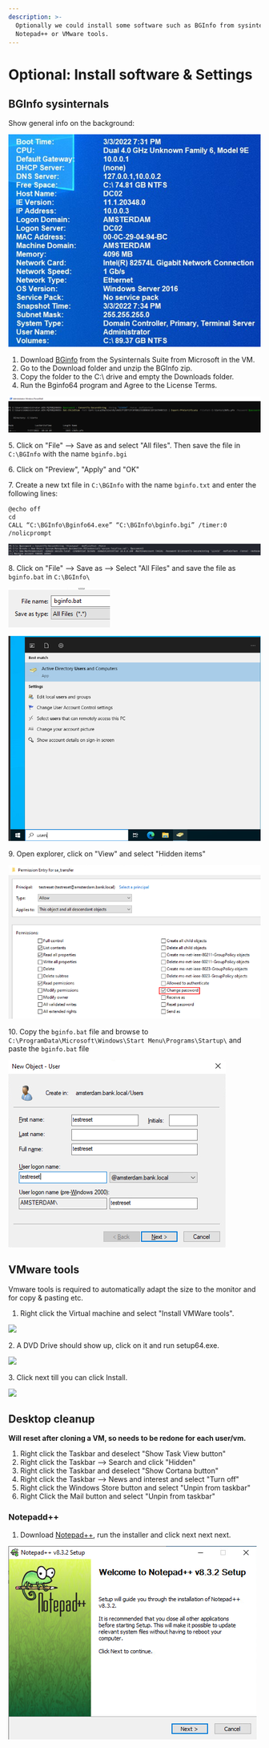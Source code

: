 ```yaml
---
description: >-
  Optionally we could install some software such as BGInfo from sysinternals,
  Notepad++ or VMware tools.
---
```


# Optional: Install software & Settings

## BGInfo sysinternals

Show general info on the background:

![](<../../../.gitbook/assets/image (22) (1) (1) (1) (1).png>)

1. Download [BGinfo](https://docs.microsoft.com/en-us/sysinternals/downloads/bginfo) from the Sysinternals Suite from Microsoft in the VM.
2. Go to the Download folder and unzip the BGInfo zip.
3. Copy the folder to the C:\ drive and empty the Downloads folder.
4. Run the Bginfo64 program and Agree to the License Terms.

![](<../../../.gitbook/assets/image (48).png>)

5\. Click on "File" --> Save as and select "All files". Then save the file in `C:\BGInfo` with the name `bginfo.bgi`

6\. Click on "Preview", "Apply" and "OK"

7\. Create a new txt file in `C:\BGInfo` with the name `bginfo.txt` and enter the following lines:

```batch
@echo off 
cd 
CALL “C:\BGInfo\Bginfo64.exe” “C:\BGInfo\bginfo.bgi” /timer:0 /nolicprompt
```

![](<../../../.gitbook/assets/image (66).png>)

8\. Click on "File" --> Save as --> Select "All Files" and save the file as `bginfo.bat` in `C:\BGInfo\`

![](<../../../.gitbook/assets/image (20) (1) (1) (1).png>)

![](<../../../.gitbook/assets/image (50).png>)

9\. Open explorer, click on "View" and select "Hidden items"

![](<../../../.gitbook/assets/image (30).png>)

10\. Copy the `bginfo.bat` file and browse to `C:\ProgramData\Microsoft\Windows\Start Menu\Programs\Startup\` and paste the `bginfo.bat` file

![](<../../../.gitbook/assets/image (29).png>)

## VMware tools

Vmware tools is required to automatically adapt the size to the monitor and for copy & pasting etc.

1. Right click the Virtual machine and select "Install VMWare tools".

![](<../../../.gitbook/assets/afbeelding (87).png>)

2\. A DVD Drive should show up, click on it and run setup64.exe.

![](<../../../.gitbook/assets/afbeelding (91).png>)

3\. Click next till you can click Install.

![](<../../../.gitbook/assets/afbeelding (70).png>)

## Desktop cleanup

**Will reset after cloning a VM, so needs to be redone for each user/vm.**

1. Right click the Taskbar and deselect "Show Task View button"
2. Right click the Taskbar --> Search and click "Hidden"
3. Right click the Taskbar and deselect "Show Cortana button"
4. Right click the Taskbar --> News and interest and select "Turn off"
5. Right click the Windows Store button and select "Unpin from taskbar"
6. Right Click the Mail button and select "Unpin from taskbar"

### Notepadd++

1. Download [Notepad++](https://download.sysinternals.com/files/BGInfo.zip), run the installer and click next next next.

![](<../../../.gitbook/assets/image (64) (1).png>)
